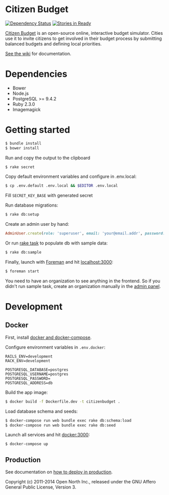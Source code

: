 # Citizen Budget

[![Dependency Status](https://gemnasium.com/opennorth/citizenbudgetapp.com.png)](https://gemnasium.com/opennorth/citizenbudgetapp.com)
[![Stories in Ready](https://badge.waffle.io/opennorth/citizenbudgetapp.com.png?label=ready&title=Ready)](https://waffle.io/opennorth/citizenbudgetapp.com)

[Citizen Budget](http://www.citizenbudget.com/) is an open-source online, interactive budget simulator. Cities use it to invite citizens to get involved in their budget process by submitting balanced budgets and defining local priorities.

[See the wiki](https://github.com/opennorth/citizenbudgetapp.com/wiki) for documentation.


# Dependencies

- Bower
- Node.js
- PostgreSQL >= 9.4.2
- Ruby 2.3.0
- Imagemagick

# Getting started

```bash
$ bundle install
$ bower install
```

Run and copy the output to the clipboard

```bash
$ rake secret
```

Copy default environment variables and configure in .env.local:

```bash
$ cp .env.default .env.local && $EDITOR .env.local
```

Fill `SECRET_KEY_BASE` with generated secret

Run database migrations:

```bash
$ rake db:setup
```

Create an admin user by hand:

```ruby
AdminUser.create(role: 'superuser', email: 'your@email.addr', password: 'yourpass')
```

Or run [rake task](./lib/tasks/sample.rake) to populate db with sample data:

```bash
$ rake db:sample
```

Finally, launch with [Foreman](https://github.com/opennorth/citizenbudgetapp.com/blob/master/Procfile) and hit [localhost:3000](http://localhost:3000):

```bash
$ foreman start
```

You need to have an organization to see anything in the frontend.
So if you didn't run sample task, create an organization manually in the [admin
panel](http://localhost:3000/admin).

# Development

## Docker

First, install [docker and docker-compose](https://docs.docker.com/mac/started/).

Configure environment variables in `.env.docker`:

```
RAILS_ENV=development
RACK_ENV=development

POSTGRESQL_DATABASE=postgres
POSTGRESQL_USERNAME=postgres
POSTGRESQL_PASSWORD=
POSTGRESQL_ADDRESS=db
```

Build the app image:

```bash
$ docker build -f Dockerfile.dev -t citizenbudget .
```

Load database schema and seeds:

```bash
$ docker-compose run web bundle exec rake db:schema:load
$ docker-compose run web bundle exec rake db:seed
```

Launch all services and hit [docker:3000](http://docker:3000):

```bash
$ docker-compose up
```

## Production

See documentation on [how to deploy in production](https://github.com/opennorth/citizenbudgetapp.com/wiki/Deployment).

Copyright (c) 2011-2014 Open North Inc., released under the GNU Affero General Public License, Version 3.
